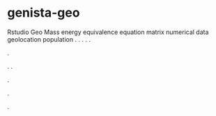 # genista-geo
Rstudio Geo Mass energy equivalence equation matrix numerical data geolocation population
.
.
.
.
.




.






















.
.


























.











.






.
